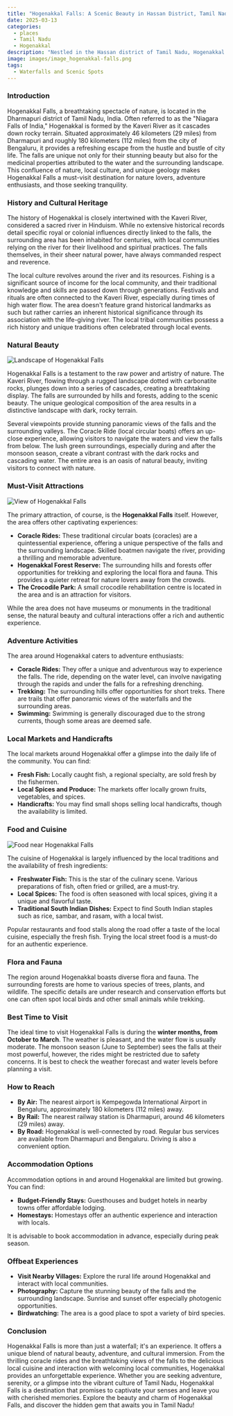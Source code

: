 ```yaml
---
title: "Hogenakkal Falls: A Scenic Beauty in Hassan District, Tamil Nadu"
date: 2025-03-13
categories:
  - places
  - Tamil Nadu
  - Hogenakkal
description: "Nestled in the Hassan district of Tamil Nadu, Hogenakkal Falls are a major attraction within the Hogenakkal National Park. Known for their picturesque beauty, these falls consist of multiple cascades amidst lush greenery, making them particularly stunning during the monsoon season. The area offers excellent trekking opportunities, including trails leading to the nearby Koodoosudungiri peak, which provides panoramic views of the surrounding valleys and waterfalls."
image: images/image_hogenakkal-falls.png
tags: 
  - Waterfalls and Scenic Spots
---
```



### **Introduction**

Hogenakkal Falls, a breathtaking spectacle of nature, is located in the Dharmapuri district of Tamil Nadu, India. Often referred to as the "Niagara Falls of India," Hogenakkal is formed by the Kaveri River as it cascades down rocky terrain. Situated approximately 46 kilometers (29 miles) from Dharmapuri and roughly 180 kilometers (112 miles) from the city of Bengaluru, it provides a refreshing escape from the hustle and bustle of city life. The falls are unique not only for their stunning beauty but also for the medicinal properties attributed to the water and the surrounding landscape. This confluence of nature, local culture, and unique geology makes Hogenakkal Falls a must-visit destination for nature lovers, adventure enthusiasts, and those seeking tranquility.

### **History and Cultural Heritage**

The history of Hogenakkal is closely intertwined with the Kaveri River, considered a sacred river in Hinduism. While no extensive historical records detail specific royal or colonial influences directly linked to the falls, the surrounding area has been inhabited for centuries, with local communities relying on the river for their livelihood and spiritual practices. The falls themselves, in their sheer natural power, have always commanded respect and reverence.

The local culture revolves around the river and its resources. Fishing is a significant source of income for the local community, and their traditional knowledge and skills are passed down through generations. Festivals and rituals are often connected to the Kaveri River, especially during times of high water flow. The area doesn't feature grand historical landmarks as such but rather carries an inherent historical significance through its association with the life-giving river. The local tribal communities possess a rich history and unique traditions often celebrated through local events.

### **Natural Beauty**

<img src="placeholder_image_hogenakkal_falls_landscape.jpg" alt="Landscape of Hogenakkal Falls" />

Hogenakkal Falls is a testament to the raw power and artistry of nature. The Kaveri River, flowing through a rugged landscape dotted with carbonatite rocks, plunges down into a series of cascades, creating a breathtaking display. The falls are surrounded by hills and forests, adding to the scenic beauty. The unique geological composition of the area results in a distinctive landscape with dark, rocky terrain.

Several viewpoints provide stunning panoramic views of the falls and the surrounding valleys. The Coracle Ride (local circular boats) offers an up-close experience, allowing visitors to navigate the waters and view the falls from below. The lush green surroundings, especially during and after the monsoon season, create a vibrant contrast with the dark rocks and cascading water. The entire area is an oasis of natural beauty, inviting visitors to connect with nature.

### **Must-Visit Attractions**

<img src="placeholder_image_hogenakkal_falls_view.jpg" alt="View of Hogenakkal Falls" />

The primary attraction, of course, is the **Hogenakkal Falls** itself. However, the area offers other captivating experiences:

*   **Coracle Rides:** These traditional circular boats (coracles) are a quintessential experience, offering a unique perspective of the falls and the surrounding landscape. Skilled boatmen navigate the river, providing a thrilling and memorable adventure.
*   **Hogenakkal Forest Reserve:** The surrounding hills and forests offer opportunities for trekking and exploring the local flora and fauna. This provides a quieter retreat for nature lovers away from the crowds.
*   **The Crocodile Park:** A small crocodile rehabilitation centre is located in the area and is an attraction for visitors.

While the area does not have museums or monuments in the traditional sense, the natural beauty and cultural interactions offer a rich and authentic experience.

### **Adventure Activities**

The area around Hogenakkal caters to adventure enthusiasts:

*   **Coracle Rides:** They offer a unique and adventurous way to experience the falls. The ride, depending on the water level, can involve navigating through the rapids and under the falls for a refreshing drenching.
*   **Trekking:** The surrounding hills offer opportunities for short treks. There are trails that offer panoramic views of the waterfalls and the surrounding areas.
*   **Swimming:** Swimming is generally discouraged due to the strong currents, though some areas are deemed safe.

### **Local Markets and Handicrafts**

The local markets around Hogenakkal offer a glimpse into the daily life of the community. You can find:

*   **Fresh Fish:** Locally caught fish, a regional specialty, are sold fresh by the fishermen.
*   **Local Spices and Produce:** The markets offer locally grown fruits, vegetables, and spices.
*   **Handicrafts:** You may find small shops selling local handicrafts, though the availability is limited.

### **Food and Cuisine**

<img src="placeholder_image_hogenakkal_falls_food.jpg" alt="Food near Hogenakkal Falls" />

The cuisine of Hogenakkal is largely influenced by the local traditions and the availability of fresh ingredients:

*   **Freshwater Fish:** This is the star of the culinary scene. Various preparations of fish, often fried or grilled, are a must-try.
*   **Local Spices:** The food is often seasoned with local spices, giving it a unique and flavorful taste.
*   **Traditional South Indian Dishes:** Expect to find South Indian staples such as rice, sambar, and rasam, with a local twist.

Popular restaurants and food stalls along the road offer a taste of the local cuisine, especially the fresh fish. Trying the local street food is a must-do for an authentic experience.

### **Flora and Fauna**

The region around Hogenakkal boasts diverse flora and fauna. The surrounding forests are home to various species of trees, plants, and wildlife. The specific details are under research and conservation efforts but one can often spot local birds and other small animals while trekking.

### **Best Time to Visit**

The ideal time to visit Hogenakkal Falls is during the **winter months, from October to March**. The weather is pleasant, and the water flow is usually moderate. The monsoon season (June to September) sees the falls at their most powerful, however, the rides might be restricted due to safety concerns. It is best to check the weather forecast and water levels before planning a visit.

### **How to Reach**

*   **By Air:** The nearest airport is Kempegowda International Airport in Bengaluru, approximately 180 kilometers (112 miles) away.
*   **By Rail:** The nearest railway station is Dharmapuri, around 46 kilometers (29 miles) away.
*   **By Road:** Hogenakkal is well-connected by road. Regular bus services are available from Dharmapuri and Bengaluru. Driving is also a convenient option.

### **Accommodation Options**

Accommodation options in and around Hogenakkal are limited but growing. You can find:

*   **Budget-Friendly Stays:** Guesthouses and budget hotels in nearby towns offer affordable lodging.
*   **Homestays:** Homestays offer an authentic experience and interaction with locals.

It is advisable to book accommodation in advance, especially during peak season.

### **Offbeat Experiences**

*   **Visit Nearby Villages:** Explore the rural life around Hogenakkal and interact with local communities.
*   **Photography:** Capture the stunning beauty of the falls and the surrounding landscape. Sunrise and sunset offer especially photogenic opportunities.
*   **Birdwatching:** The area is a good place to spot a variety of bird species.

### **Conclusion**

Hogenakkal Falls is more than just a waterfall; it's an experience. It offers a unique blend of natural beauty, adventure, and cultural immersion. From the thrilling coracle rides and the breathtaking views of the falls to the delicious local cuisine and interaction with welcoming local communities, Hogenakkal provides an unforgettable experience. Whether you are seeking adventure, serenity, or a glimpse into the vibrant culture of Tamil Nadu, Hogenakkal Falls is a destination that promises to captivate your senses and leave you with cherished memories. Explore the beauty and charm of Hogenakkal Falls, and discover the hidden gem that awaits you in Tamil Nadu!


